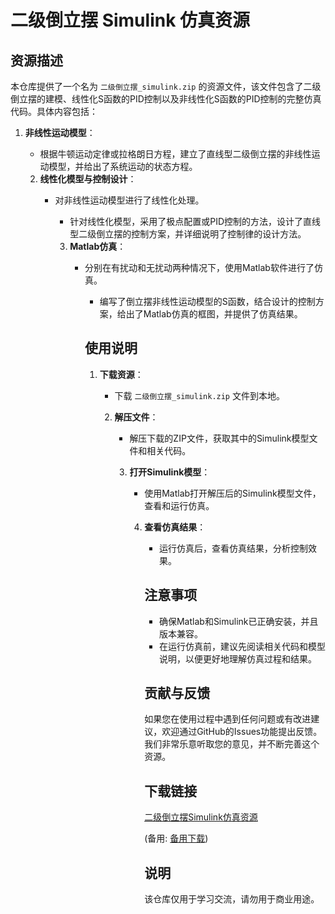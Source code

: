 # 二级倒立摆 Simulink 仿真资源

## 资源描述

本仓库提供了一个名为 `二级倒立摆_simulink.zip` 的资源文件，该文件包含了二级倒立摆的建模、线性化S函数的PID控制以及非线性化S函数的PID控制的完整仿真代码。具体内容包括：

1. **非线性运动模型**：
   - 根据牛顿运动定律或拉格朗日方程，建立了直线型二级倒立摆的非线性运动模型，并给出了系统运动的状态方程。

   2. **线性化模型与控制设计**：
      - 对非线性运动模型进行了线性化处理。
         - 针对线性化模型，采用了极点配置或PID控制的方法，设计了直线型二级倒立摆的控制方案，并详细说明了控制律的设计方法。

         3. **Matlab仿真**：
            - 分别在有扰动和无扰动两种情况下，使用Matlab软件进行了仿真。
               - 编写了倒立摆非线性运动模型的S函数，结合设计的控制方案，给出了Matlab仿真的框图，并提供了仿真结果。

               ## 使用说明

               1. **下载资源**：
                  - 下载 `二级倒立摆_simulink.zip` 文件到本地。

                  2. **解压文件**：
                     - 解压下载的ZIP文件，获取其中的Simulink模型文件和相关代码。

                     3. **打开Simulink模型**：
                        - 使用Matlab打开解压后的Simulink模型文件，查看和运行仿真。

                        4. **查看仿真结果**：
                           - 运行仿真后，查看仿真结果，分析控制效果。

                           ## 注意事项

                           - 确保Matlab和Simulink已正确安装，并且版本兼容。
                           - 在运行仿真前，建议先阅读相关代码和模型说明，以便更好地理解仿真过程和结果。

                           ## 贡献与反馈

                           如果您在使用过程中遇到任何问题或有改进建议，欢迎通过GitHub的Issues功能提出反馈。我们非常乐意听取您的意见，并不断完善这个资源。

                           ## 下载链接
                           [二级倒立摆Simulink仿真资源](https://pan.quark.cn/s/88bec163fa87) 

                           (备用: [备用下载](https://pan.baidu.com/s/1o0S6pnC5lAPAJdzXo7y8gA?pwd=1234))

                           ## 说明

                           该仓库仅用于学习交流，请勿用于商业用途。
